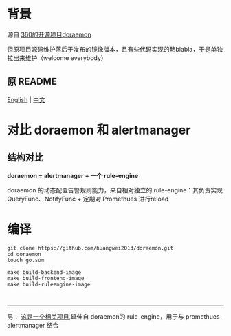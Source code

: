 # 背景
源自 [360的开源项目doraemon](https://github.com/Qihoo360/doraemon)

但原项目源码维护落后于发布的镜像版本，且有些代码实现的略blabla，于是单独拉出来维护（welcome everybody）

## 原 README
[English](README.md) | [中文](README-CN.md)


# 对比 doraemon 和 alertmanager
## 结构对比

**doraemon = alertmanager + 一个 rule-engine**

doraemon 的动态配置告警规则能力，来自相对独立的 rule-engine：其负责实现 QueryFunc、NotifyFunc + 定期对 Promethues 进行reload

# 编译

```cassandraql
git clone https://github.com/huangwei2013/doraemon.git
cd doraemon
touch go.sum

make build-backend-image
make build-frontend-image
make build-ruleengine-image



```

-------------------------
另：
  [这是一个相关项目](https://github.com/huangwei2013/myruleengine),延伸自 doraemon的 rule-engine，用于与 promethues-alertmanager 结合

